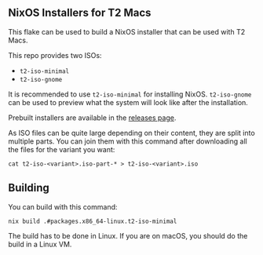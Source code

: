 ## NixOS Installers for T2 Macs

This flake can be used to build a NixOS installer that can be used with T2 Macs.

This repo provides two ISOs:
* `t2-iso-minimal`
* `t2-iso-gnome`

It is recommended to use `t2-iso-minimal` for installing NixOS. `t2-iso-gnome` can be used to preview what the system will look like after the installation.

Prebuilt installers are available in the [releases page](https://github.com/t2linux/nixos-t2-iso/releases).

As ISO files can be quite large depending on their content, they are split into multiple parts. You can join them with this command after downloading all the files for the variant you want:
```
cat t2-iso-<variant>.iso-part-* > t2-iso-<variant>.iso
```

## Building

You can build with this command:
```
nix build .#packages.x86_64-linux.t2-iso-minimal
```

The build has to be done in Linux. If you are on macOS, you should do the build in a Linux VM.
